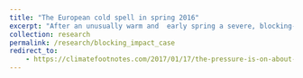 ```yaml
---
title: "The European cold spell in spring 2016"
excerpt: "After an unusually warm and  early spring a severe, blocking-related cold-spell hit central Europe in late April 2016. Read more about this in a blog post on [climatefootnotes](https://climatefootnotes.com/2017/01/17/the-pressure-is-on-about-the-european-cold-spell-in-spring-2016/)."
collection: research
permalink: /research/blocking_impact_case
redirect_to:
    - https://climatefootnotes.com/2017/01/17/the-pressure-is-on-about-the-european-cold-spell-in-spring-2016/
---
```

